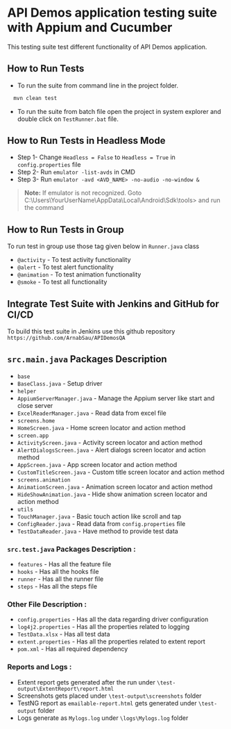 # API Demos application testing suite with Appium and Cucumber

This testing suite test different functionality of API Demos application.


## How to Run Tests

- To run the suite from command line in the project folder.

```bash
  mvn clean test
```
- To run the suite from batch file open the project in system explorer and double click on `TestRunner.bat` file.

## How to Run Tests in Headless Mode

- Step 1- Change `Headless = False` to `Headless = True` in `config.properties` file
- Step 2- Run `emulator -list-avds` in CMD
- Step 3- Run `emulator -avd <AVD_NAME> -no-audio -no-window &`


>**Note:**  If emulator is not recognized. Goto C:\Users\YourUserName\AppData\Local\Android\Sdk\tools> and run the command


## How to Run Tests in Group

 To run test in group use those tag given below in `Runner.java` class
 
- `@activity` - To test activity functionality
- `@alert` - To test alert functionality
- `@animation` - To test animation functionality
- `@smoke` - To test all functionality

##	Integrate Test Suite with Jenkins and GitHub for CI/CD
To build this test suite in Jenkins use this github repository `https://github.com/ArnabSau/APIDemosQA`

## `src.main.java` Packages Description
 
- `base`
 - `BaseClass.java` - Setup driver
- `helper`
 - `AppiumServerManager.java` - Manage the Appium server like start and close server
 - `ExcelReaderManager.java` - Read data from excel file 
- `screens.home`
 - `HomeScreen.java` - Home screen locator and action method
- `screen.app` 
 - `ActivityScreen.java` - Activity screen locator and action method
 - `AlertDialogsScreen.java` - Alert dialogs screen locator and action method
 - `AppScreen.java` - App screen locator and action method
 - `CustomTitleScreen.java` - Custom title screen locator and action method
- `screens.animation`
 - `AnimationScreen.java` - Animation screen locator and action method
 - `HideShowAnimation.java` - Hide show animation screen locator and action method
- `utils`
 - `TouchManager.java` - Basic touch action like scroll and tap 
 - `ConfigReader.java` - Read data from `config.properties` file
 - `TestDataReader.java` - Have method to provide test data 



### `src.test.java` Packages Description :
- `features` - Has all the feature file 
- `hooks` - Has all the hooks file
- `runner` - Has all the runner file
- `steps` - Has all the steps file



### Other File Description :

- `config.properties` - Has all the data regarding driver configuration
- `log4j2.properties` - Has all the properties related to logging 
- `TestData.xlsx` - Has all test data
- `extent.properties` - Has all the properties related to extent report
- `pom.xml` - Has all required dependency

### Reports and Logs :
- Extent report gets generated after the run under `\test-output\ExtentReport\report.html`
- Screenshots gets placed under `\test-output\screenshots` folder 
- TestNG report as `emailable-report.html` gets generated under `\test-output` folder
- Logs generate as `Mylogs.log` under `\logs\Mylogs.log` folder
